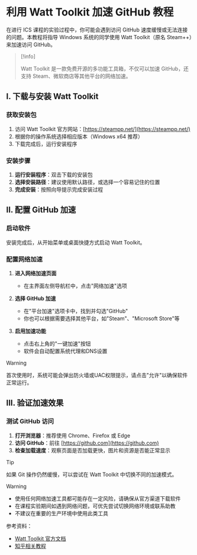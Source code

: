 # 利用 Watt Toolkit 加速 GitHub 教程

在进行 ICS 课程的实验过程中，你可能会遇到访问 GitHub 速度缓慢或无法连接的问题。本教程将指导 Windows 系统的同学使用 Watt Toolkit（原名 Steam++）来加速访问 GitHub。

> [!info]
>
> Watt Toolkit 是一款免费开源的多功能工具箱，不仅可以加速 GitHub，还支持 Steam、微软商店等其他平台的网络加速。

## I. 下载与安装 Watt Toolkit

### 获取安装包

1. 访问 Watt Toolkit 官方网站：[https://steampp.net/](https://steampp.net/)
2. 根据你的操作系统选择相应版本（Windows x64 推荐）
3. 下载完成后，运行安装程序

### 安装步骤

1. **运行安装程序**：双击下载的安装包
2. **选择安装路径**：建议使用默认路径，或选择一个容易记住的位置
3. **完成安装**：按照向导提示完成安装过程

## II. 配置 GitHub 加速

### 启动软件

安装完成后，从开始菜单或桌面快捷方式启动 Watt Toolkit。

### 配置网络加速

1. **进入网络加速页面**
   - 在主界面左侧导航栏中，点击"网络加速"选项

2. **选择 GitHub 加速**
   - 在"平台加速"选项卡中，找到并勾选"GitHub"
   - 你也可以根据需要选择其他平台，如"Steam"、"Microsoft Store"等

3. **启用加速功能**
   - 点击右上角的"一键加速"按钮
   - 软件会自动配置系统代理和DNS设置

> [!warning]
>
> 首次使用时，系统可能会弹出防火墙或UAC权限提示，请点击"允许"以确保软件正常运行。

## III. 验证加速效果

### 测试 GitHub 访问

1. **打开浏览器**：推荐使用 Chrome、Firefox 或 Edge
2. **访问 GitHub**：前往 [https://github.com](https://github.com)
3. **检查加载速度**：观察页面是否加载更快，图片和资源是否能正常显示

> [!tip]
>
> 如果 Git 操作仍然缓慢，可以尝试在 Watt Toolkit 中切换不同的加速模式。

> [!warning]
>
> - 使用任何网络加速工具都可能存在一定风险，请确保从官方渠道下载软件
> - 在课程实验期间如遇到网络问题，可优先尝试切换网络环境或联系助教
> - 不建议在重要的生产环境中使用此类工具


参考资料：

- [Watt Toolkit 官方文档](https://steampp.net/)
- [知乎相关教程](https://zhuanlan.zhihu.com/p/1910668854859890688)
